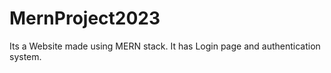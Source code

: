 # MernProject2023
Its a Website made using MERN stack. It has Login page and authentication system.
